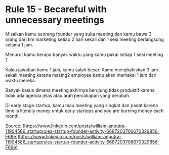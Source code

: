 # Rule 15 - Becareful with unnecessary meetings

Misalkan kamu seorang founder yang suka meeting dan kamu bawa 3 orang dari tim marketing setiap 2 hari sekali dan 1 sesi meeting berlangsung selama 1 jam.

Menurut kamu berapa banyak waktu yang kamu pakai setiap 1 sesi meeting ?

Kalau jawaban kamu 1 jam, kamu salah besar. Kamu menghabiskan 3 jam sekali meeting karena masing2 employee kamu akan memakai 1 jam dari waktu mereka.

Banyak kasus dimana meeting akhirnya berujung tidak produktif karena tidak ada agenda jelas atau arah percakapan yang berubah.

Di early stage startup, kamu mau meeting yang singkat dan padat karena time is literally money untuk early startups and you are burning money each month.

Source: [https://www.linkedin.com/posts/william-anputra-11904586_startuprules-startup-founder-activity-6687203706670329856-F69e](https://www.linkedin.com/posts/william-anputra-11904586_startuprules-startup-founder-activity-6687203706670329856-F69e)
